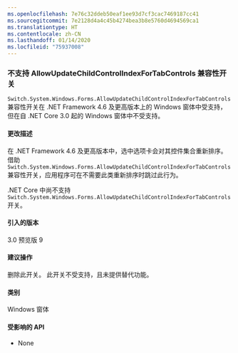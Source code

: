 ```yaml
---
ms.openlocfilehash: 7e76c32ddeb50eaf1ee93d7cf3cac7469187cc41
ms.sourcegitcommit: 7e2128d4a4c45b4274bea3b8e5760d4694569ca1
ms.translationtype: HT
ms.contentlocale: zh-CN
ms.lasthandoff: 01/14/2020
ms.locfileid: "75937008"
---
```

### <a name="allowupdatechildcontrolindexfortabcontrols-compatibility-switch-not-supported"></a>不支持 AllowUpdateChildControlIndexForTabControls 兼容性开关

`Switch.System.Windows.Forms.AllowUpdateChildControlIndexForTabControls` 兼容性开关在 .NET Framework 4.6 及更高版本上的 Windows 窗体中受支持，但在自 .NET Core 3.0 起的 Windows 窗体中不受支持。

#### <a name="change-description"></a>更改描述

在 .NET Framework 4.6 及更高版本中，选中选项卡会对其控件集合重新排序。 借助 `Switch.System.Windows.Forms.AllowUpdateChildControlIndexForTabControls` 兼容性开关，应用程序可在不需要此类重新排序时跳过此行为。

.NET Core 中尚不支持 `Switch.System.Windows.Forms.AllowUpdateChildControlIndexForTabControls` 开关。

#### <a name="version-introduced"></a>引入的版本

3.0 预览版 9

#### <a name="recommended-action"></a>建议操作

删除此开关。 此开关不受支持，且未提供替代功能。

#### <a name="category"></a>类别

Windows 窗体

#### <a name="affected-apis"></a>受影响的 API

- None

<!-- 

### Affected APIs

- Not detectable via API analysis

-->
